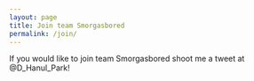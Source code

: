 ```yaml
---
layout: page
title: Join team Smorgasbored
permalink: /join/
---
```


<div class="join">
	<p>If you would like to join team Smorgasbored shoot me a tweet at @D_Hanul_Park!</p>
</div>
